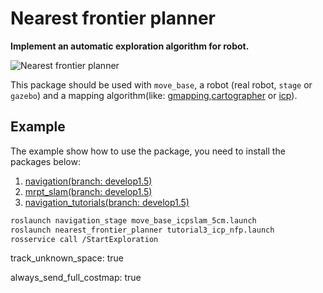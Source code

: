 Nearest frontier planner
===
__Implement an automatic exploration algorithm for robot.__

![Nearest frontier planner](img/nearest_frontier_planner.gif)

This package should be used with `move_base`, a robot (real robot, `stage` or `gazebo`) and a mapping 
algorithm(like: [gmapping](https://github.com/ros-perception/slam_gmapping),[cartographer](https://github.com/googlecartographer/cartographer) or [icp](https://github.com/tyuownu/mrpt_slam)).

## Example

The example show how to use the package, you need to install the packages below:

1. [navigation(branch: develop1.5)](https://github.com/tyuownu/navigation)
2. [mrpt_slam(branch: develop1.5)](https://github.com/tyuownu/mrpt_slam)
3. [navigation_tutorials(branch: develop1.5)](https://github.com/tyuownu/navigation_tutorials)

``` bash
roslaunch navigation_stage move_base_icpslam_5cm.launch
roslaunch nearest_frontier_planner tutorial3_icp_nfp.launch
rosservice call /StartExploration
```
  track_unknown_space: true
  
  always_send_full_costmap: true

